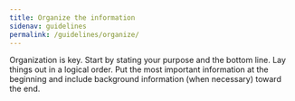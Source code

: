 ```yaml
---
title: Organize the information
sidenav: guidelines
permalink: /guidelines/organize/
---
```


Organization is key. Start by stating your purpose and the bottom line. Lay things out in a logical order. Put the most important information at the beginning and include background information (when necessary) toward the end.
